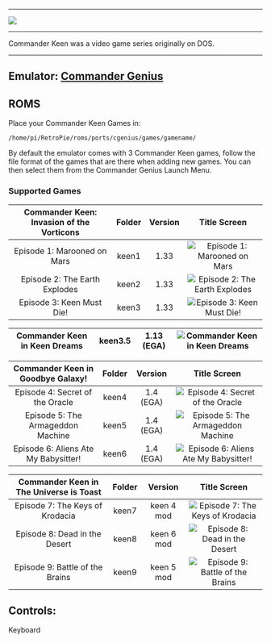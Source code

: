 ***
![](http://clonekeenplus.sourceforge.net/img/title.png)
***
Commander Keen was a video game series originally on DOS. 
***

## Emulator: [Commander Genius](http://clonekeenplus.sourceforge.net/)

## ROMS

Place your Commander Keen Games in:
```
/home/pi/RetroPie/roms/ports/cgenius/games/gamename/
```
By default the emulator comes with 3 Commander Keen games, follow the file format of the games that are there when adding new games. You can then select them from the Commander Genius Launch Menu.

### Supported Games

| Commander Keen: Invasion of the Vorticons | Folder | Version |                                           Title Screen                                          |
|:-----------------------------------------:|:------:|:-------:|:-----------------------------------------------------------------------------------------------:|
| Episode 1: Marooned on Mars               | keen1  | 1.33    | ![Episode 1: Marooned on Mars](http://www.shikadi.net/wiki/keen/images/b/bc/Keen_1_title.png)   |
| Episode 2: The Earth Explodes             | keen2  | 1.33    | ![Episode 2: The Earth Explodes](http://www.shikadi.net/wiki/keen/images/5/5b/Keen_2_title.png) |
| Episode 3: Keen Must Die!                 | keen3  | 1.33    | ![Episode 3: Keen Must Die!](http://www.shikadi.net/wiki/keen/images/c/c1/Keen_3_title.png)     |

| Commander Keen in Keen Dreams | keen3.5 | 1.13 (EGA) | ![Commander Keen in Keen Dreams](http://www.shikadi.net/wiki/keen/images/9/92/Keen_Dreams_title.png) |
|-------------------------------|---------|------------|------------------------------------------------------------------------------------------------------|

|   Commander Keen in Goodbye Galaxy!  |   Folder    |  Version  |                                              Title Screen                                              |
|:------------------------------------:|:-----:|:---------:|:------------------------------------------------------------------------------------------------------:|
| Episode 4: Secret of the Oracle      | keen4 | 1.4 (EGA) | ![Episode 4: Secret of the Oracle](http://www.shikadi.net/wiki/keen/images/c/c5/Keen_4_title.png)      |
| Episode 5: The Armageddon Machine    | keen5 | 1.4 (EGA) | ![Episode 5: The Armageddon Machine](http://www.shikadi.net/wiki/keen/images/b/bd/Keen_5_title.png)    |
| Episode 6: Aliens Ate My Babysitter! | keen6 | 1.4 (EGA) | ![Episode 6: Aliens Ate My Babysitter!](http://www.shikadi.net/wiki/keen/images/e/e9/Keen_6_title.png) |

| Commander Keen in The Universe is Toast | Folder      |   Version  |                                                Title Screen                                               |
|:---------------------------------------:|:-----:|:----------:|:---------------------------------------------------------------------------------------------------------:|
| Episode 7: The Keys of Krodacia         | keen7 | keen 4 mod | ![Episode 7: The Keys of Krodacia](http://www.shikadi.net/wiki/keen/images/5/50/The_Keys_of_Krodacia.png) |
| Episode 8: Dead in the Desert           | keen8 | keen 6 mod | ![Episode 8: Dead in the Desert](http://www.shikadi.net/wiki/keen/images/5/5d/Dead_in_the_Desert.png)     |
| Episode 9: Battle of the Brains         | keen9 | keen 5 mod | ![Episode 9: Battle of the Brains](http://www.shikadi.net/wiki/keen/images/3/3b/Battle_of_the_Brains.png) |

## Controls:

Keyboard 